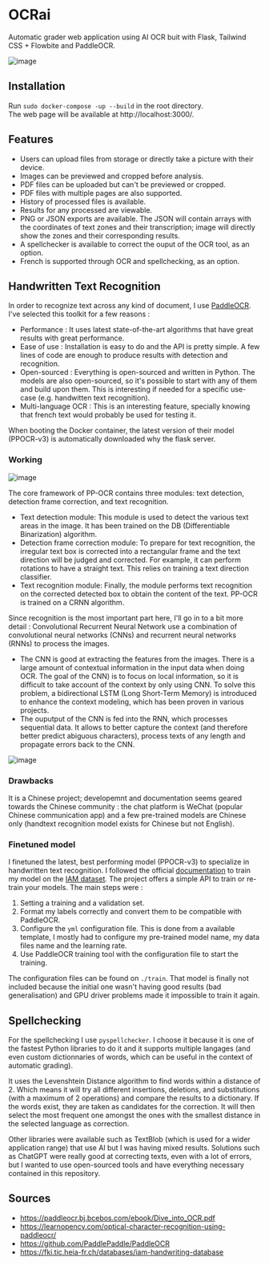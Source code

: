 # OCRai
Automatic grader web application using AI OCR buit with Flask, Tailwind CSS + Flowbite and PaddleOCR.

![image](https://user-images.githubusercontent.com/35641452/211175562-b359498a-6327-4d6b-8b4e-7e2e0c4a164e.png)

## Installation 

Run
`sudo docker-compose -up --build` in the root directory.  
The web page will be available at http://localhost:3000/.

## Features
- Users can upload files from storage or directly take a picture with their device.
- Images can be previewed and cropped before analysis.
- PDF files can be uploaded but can't be previewed or cropped. 
- PDF files with multiple pages are also supported. 
- History of processed files is available. 
- Results for any processed are viewable. 
- PNG or JSON exports are available. The JSON will contain arrays with the coordinates of text zones and their transcription; image will directly show the zones and their corresponding results.
- A spellchecker is available to correct the ouput of the OCR tool, as an option. 
- French is supported through OCR and spellchecking, as an option. 


## Handwritten Text Recognition

In order to recognize text across any kind of document, I use [PaddleOCR](https://github.com/PaddlePaddle/PaddleOCR).
I've selected this toolkit for a few reasons : 
- Performance : It uses latest state-of-the-art algorithms that have great results with great performance. 
- Ease of use : Installation is easy to do and the API is pretty simple. A few lines of code are enough to produce results with detection and recognition. 
- Open-sourced : Everything is open-sourced and written in Python. The models are also open-sourced, so it's possible to start with any of them and build upon them. This is interesting if needed for a specific use-case (e.g. handwitten text recognition).
- Multi-language OCR : This is an interesting feature, specially knowing that french text would probably be used for testing it.  

When booting the Docker container, the latest version of their model (PPOCR-v3) is automatically downloaded why the flask server. 

### Working 
![image](https://user-images.githubusercontent.com/35641452/211176906-317cadd2-d6bb-4e7e-b9cc-f26e80b33a9c.png)

The core framework of PP-OCR contains three modules: text detection,
detection frame correction, and text recognition.
- Text detection module: This module is used to detect the various text areas in the image. It has been trained on the DB (Differentiable Binarization) algorithm.
-  Detection frame correction module: To prepare for text recognition, the irregular text box is corrected into a rectangular frame and the
text direction will be judged and corrected. For example, it can perform rotations to have a straight text. This relies on training a text direction classifier.
- Text recognition module: Finally, the module performs text recognition on the corrected detected box to obtain the content of the text. PP-OCR is trained on a CRNN algorithm.

Since recognition is the most important part here, I'll go in to a bit more detail : 
Convolutional Recurrent Neural Network use a combination of convolutional neural networks (CNNs) and recurrent neural networks (RNNs) to process the images.
- The CNN is good at extracting the features from the images. There is a large amount of contextual information in the input data when doing OCR. The goal of the CNN) is to focus on local information, so it is difficult to take account of the context by only using CNN. To solve this problem,  a bidirectional LSTM (Long Short-Term Memory) is introduced to enhance the context modeling, which has been proven in various projects. 
- The ouputput of the CNN is fed into the RNN, which processes sequential data. It allows to better capture the context (and therefore better predict abiguous characters), process texts of any length and propagate errors back to the CNN. 

![image](https://user-images.githubusercontent.com/35641452/211216951-0b0ad608-cf7a-417e-9a76-886f8981c6ef.png)

### Drawbacks
It is a Chinese project; developemnt and documentation seems geared towards the Chinese community : the chat platform is WeChat (popular Chinese communication app) and a few pre-trained models are Chinese only (handtext recognition model exists for Chinese but not English). 

### Finetuned model 

I finetuned the latest, best performing model (PPOCR-v3) to specialize in handwritten text recognition. I followed the official [documentation](https://github.com/PaddlePaddle/PaddleOCR/blob/release%2F2.6/doc/doc_en/recognition_en.md#21-start-training) to train my model on the [IAM dataset](https://fki.tic.heia-fr.ch/databases/iam-handwriting-database). The project offers a simple API to train or re-train your models. 
The main steps were : 
1. Setting a training and a validation set. 
2. Format my labels correctly and convert them to be compatible with PaddleOCR.
3. Configure the `yml` configuration file. This is done from a available template, I mostly had to configure my pre-trained model name, my data files name and the learning rate. 
4. Use PaddleOCR training tool with the configuration file to start the training. 

The configuration files can be found on `./train`. 
That model is finally not included because the initial one wasn't having good results (bad generalisation) and GPU driver problems made it impossible to train it again. 

## Spellchecking
For the spellchecking I use `pyspellchecker`. I choose it because it is one of the fastest Python libraries to do it and it supports multiple langages (and even custom dictionnaries of words, which can be useful in the context of automatic grading).  

It uses the Levenshtein Distance algorithm to find words within a distance of 2. Which means it will try all different insertions, deletions, and substitutions (with a maximum of 2 operations) and compare the results to a dictionary. If the words exist, they are taken as candidates for the correction. It will then select the most frequent one amongst the ones with the smallest distance in the selected language as correction. 

Other libraries were available such as TextBlob (which is used for a wider application range) that use AI but I was having mixed results. 
Solutions such as ChatGPT were really good at correcting texts, even with a lot of errors, but I wanted to use open-sourced tools and have everything necessary contained in this repository.  

## Sources
- https://paddleocr.bj.bcebos.com/ebook/Dive_into_OCR.pdf
- https://learnopencv.com/optical-character-recognition-using-paddleocr/
- https://github.com/PaddlePaddle/PaddleOCR
- https://fki.tic.heia-fr.ch/databases/iam-handwriting-database

